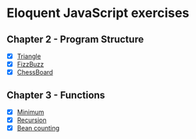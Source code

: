 
# Eloquent JavaScript exercises

## Chapter 2 - Program Structure

- [X] [Triangle](./exercises/chapter-2-program-structure/triangle.mjs)
- [X] [FizzBuzz](./exercises/chapter-2-program-structure/fizz-buzz.mjs)
- [X] [ChessBoard](./exercises/chapter-2-program-structure/chess-board.mjs)

## Chapter 3 - Functions

- [X] [Minimum](./exercises/chapter-3-functions/minimum.mjs)
- [X] [Recursion](./exercises/chapter-3-functions/recursion.mjs)
- [X] [Bean counting](./exercises/chapter-3-functions/bean-counting.mjs)
